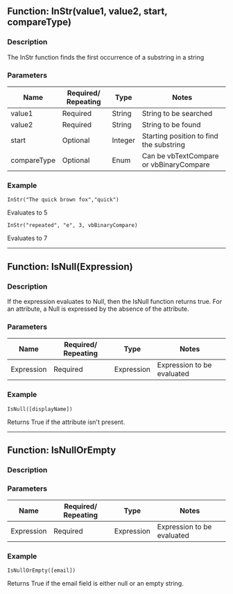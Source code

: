 ## Function: InStr(value1, value2, start, compareType)

### Description
The InStr function finds the first occurrence of a substring in a string

### Parameters

| Name        | Required/ Repeating | Type   | Notes                                 |
|-------------|---------------------|--------|---------------------------------------|
| value1      | Required            | String | String to be searched                 |
| value2      | Required            | String | String to be found                    |
| start       | Optional            | Integer| Starting position to find the substring|
| compareType | Optional            | Enum   | Can be vbTextCompare or vbBinaryCompare|

### Example
```
InStr("The quick brown fox","quick")
```
Evaluates to 5

```
InStr("repeated", "e", 3, vbBinaryCompare)
```
Evaluates to 7

---

## Function: IsNull(Expression)

### Description
If the expression evaluates to Null, then the IsNull function returns true. For an attribute, a Null is expressed by the absence of the attribute.

### Parameters

| Name       | Required/ Repeating | Type       | Notes                        |
|------------|---------------------|------------|------------------------------|
| Expression | Required            | Expression | Expression to be evaluated   |

### Example
```
IsNull([displayName])
```
Returns True if the attribute isn't present.

---

## Function: IsNullOrEmpty

### Description

### Parameters

| Name       | Required/ Repeating | Type       | Notes                        |
|------------|---------------------|------------|------------------------------|
| Expression | Required            | Expression | Expression to be evaluated   |

### Example
```
IsNullOrEmpty([email])
```
Returns True if the email field is either null or an empty string.

